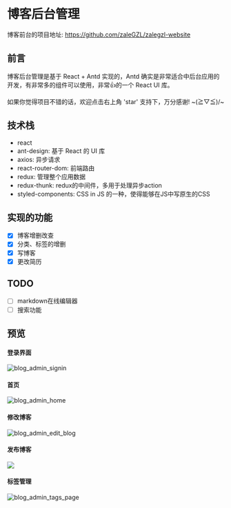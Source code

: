 # 博客后台管理

博客前台的项目地址: https://github.com/zaleGZL/zalegzl-website

## 前言

博客后台管理是基于 React + Antd 实现的，Antd 确实是非常适合中后台应用的开发，有非常多的组件可以使用，非常👍的一个 React UI 库。

如果你觉得项目不错的话，欢迎点击右上角 'star' 支持下，万分感谢! ~\(≧▽≦)/~


## 技术栈

- react
- ant-design: 基于 React 的 UI 库
- axios: 异步请求
- react-router-dom: 前端路由
- redux: 管理整个应用数据
- redux-thunk: redux的中间件，多用于处理异步action
- styled-components: CSS in JS 的一种，使得能够在JS中写原生的CSS

## 实现的功能

- [x] 博客增删改查
- [x] 分类、标签的增删
- [x] 写博客
- [x] 更改简历

## TODO

- [ ] markdown在线编辑器
- [ ] 搜索功能

## 预览

#### 登录界面

![blog_admin_signin](http://p3ek8rd7p.bkt.clouddn.com/blog_admin_signin.jpg)

#### 首页

![blog_admin_home](http://p3ek8rd7p.bkt.clouddn.com/blog_admin_home.jpg)

#### 修改博客

![blog_admin_edit_blog](http://p3ek8rd7p.bkt.clouddn.com/blog_admin_edit_blog.jpg)

#### 发布博客

![](http://p3ek8rd7p.bkt.clouddn.com/blog_admin_write_blog.jpg)

#### 标签管理

![blog_admin_tags_page](http://p3ek8rd7p.bkt.clouddn.com/blog_admin_tags_page.jpg)